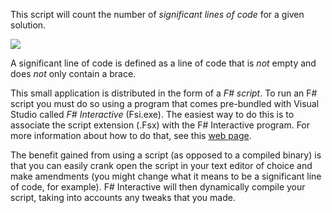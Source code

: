 This script will count the number of *significant lines of code* for a given solution.

![](http://i.imgur.com/Tk1oJYq.png)

A significant line of code is defined as a line of code that is *not* empty and does *not* only contain a brace.

This small application is distributed in the form of a *F# script*. To run an F# script you must do so using a program that comes pre-bundled with Visual Studio called *F# Interactive* (Fsi.exe). The easiest way to do this is to associate the script extension (.Fsx) with the F# Interactive program. For more information about how to do that, see this [web page](http://stackoverflow.com/questions/2459472/executing-f-scripts).

The benefit gained from using a script (as opposed to a compiled binary) is that you can easily crank open the script in your text editor of choice and make amendments (you might change what it means to be a significant line of code, for example). F# Interactive will then dynamically compile your script, taking into accounts any tweaks that you made. 

